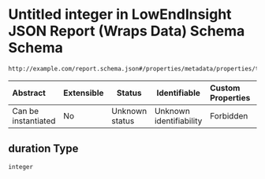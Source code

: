 # Untitled integer in LowEndInsight JSON Report (Wraps Data) Schema Schema

```txt
http://example.com/report.schema.json#/properties/metadata/properties/times/properties/duration
```




| Abstract            | Extensible | Status         | Identifiable            | Custom Properties | Additional Properties | Access Restrictions | Defined In                                                                            |
| :------------------ | ---------- | -------------- | ----------------------- | :---------------- | --------------------- | ------------------- | ------------------------------------------------------------------------------------- |
| Can be instantiated | No         | Unknown status | Unknown identifiability | Forbidden         | Allowed               | none                | [report.schema.json\*](../../out/schema/v1/report.schema.json "open original schema") |

## duration Type

`integer`
